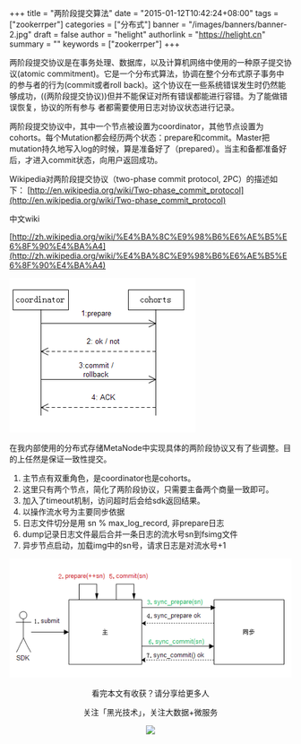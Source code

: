 +++
title = "两阶段提交算法"
date = "2015-01-12T10:42:24+08:00"
tags = ["zookerrper"]
categories = ["分布式"]
banner = "/images/banners/banner-2.jpg"
draft = false
author = "helight"
authorlink = "https://helight.cn"
summary = ""
keywords = ["zookerrper"]
+++

两阶段提交协议是在事务处理、数据库，以及计算机网络中使用的一种原子提交协议(atomic commitment)。它是一个分布式算法，协调在整个分布式原子事务中的参与者的行为(commit或者roll back)。这个协议在一些系统错误发生时仍然能够成功，((两阶段提交协议))但并不能保证对所有错误都能进行容错。为了能做错误恢复，协议的所有参与 者都需要使用日志对协议状态进行记录。
<!--more-->
两阶段提交协议中，其中一个节点被设置为coordinator，其他节点设置为cohorts。每个Mutation都会经历两个状态：prepare和commit。Master把mutation持久地写入log的时候，算是准备好了（prepared）。当主和备都准备好后，才进入commit状态，向用户返回成功。

Wikipedia对两阶段提交协议（two-phase commit protocol, 2PC）的描述如下：
[http://en.wikipedia.org/wiki/Two-phase_commit_protocol](http://en.wikipedia.org/wiki/Two-phase_commit_protocol)

中文wiki

[http://zh.wikipedia.org/wiki/%E4%BA%8C%E9%98%B6%E6%AE%B5%E6%8F%90%E4%BA%A4](http://zh.wikipedia.org/wiki/%E4%BA%8C%E9%98%B6%E6%AE%B5%E6%8F%90%E4%BA%A4)


![](../../imgs/2015/01/dddd.png)

在我内部使用的分布式存储MetaNode中实现具体的两阶段协议又有了些调整。目的上任然是保证一致性提交。

1. 主节点有双重角色，是coordinator也是cohorts。
1. 这里只有两个节点，简化了两阶段协议，只需要主备两个商量一致即可。
1. 加入了timeout机制，访问超时后会给sdk返回结果。
1. 以操作流水号为主要同步依据
1. 日志文件切分是用 sn % max_log_record, 非prepare日志
1. dump记录日志文件最后合并一条日志的流水号sn到fsimg文件
1. 异步节点启动，加载img中的sn号，请求日志是对流水号+1

![](../../imgs/2015/01/sdfsdfsdf.png)

<center>
看完本文有收获？请分享给更多人<br>

关注「黑光技术」，关注大数据+微服务<br>

![](/images/qrcode_helight_tech.jpg)
</center>
